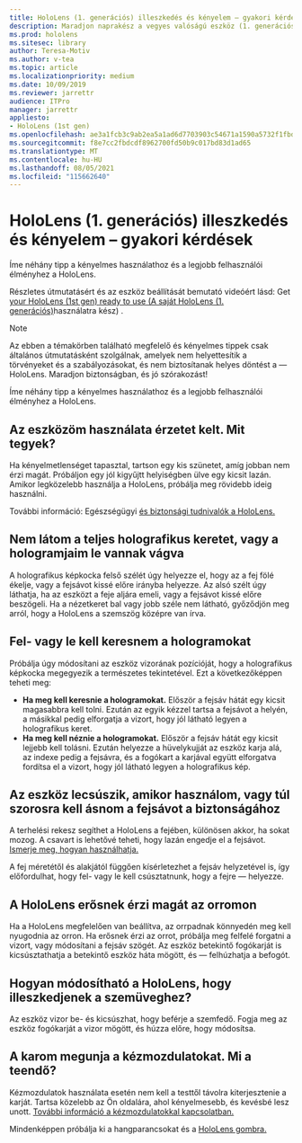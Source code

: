 ```yaml
---
title: HoloLens (1. generációs) illeszkedés és kényelem – gyakori kérdések
description: Maradjon naprakész a vegyes valóságú eszköz (1. generációs) HoloLens kapcsolatos gyakori kérdésekre adott válaszokkal.
ms.prod: hololens
ms.sitesec: library
author: Teresa-Motiv
ms.author: v-tea
ms.topic: article
ms.localizationpriority: medium
ms.date: 10/09/2019
ms.reviewer: jarrettr
audience: ITPro
manager: jarrettr
appliesto:
- HoloLens (1st gen)
ms.openlocfilehash: ae3a1fcb3c9ab2ea5a1ad6d7703903c54671a1590a5732f1fbde489362d9b63d
ms.sourcegitcommit: f8e7cc2fbdcdf8962700fd50b9c017bd83d1ad65
ms.translationtype: MT
ms.contentlocale: hu-HU
ms.lasthandoff: 08/05/2021
ms.locfileid: "115662640"
---
```

# <a name="hololens-1st-gen-fit-and-comfort-frequently-asked-questions"></a>HoloLens (1. generációs) illeszkedés és kényelem – gyakori kérdések

Íme néhány tipp a kényelmes használathoz és a legjobb felhasználói élményhez a HoloLens.

Részletes útmutatásért és az eszköz beállítását bemutató videóért lásd: Get [your HoloLens (1st gen) ready to use (A saját HoloLens (1. generációs)](hololens1-setup.md)használatra kész) .

> [!NOTE]
> Az ebben a témakörben található megfelelő és kényelmes tippek csak általános útmutatásként szolgálnak, amelyek nem helyettesítik a törvényeket és a szabályozásokat, és nem biztosítanak helyes döntést a &mdash; HoloLens. Maradjon biztonságban, és jó szórakozást!

Íme néhány tipp a kényelmes használathoz és a legjobb felhasználói élményhez a HoloLens.

## <a name="im-experiencing-discomfort-when-i-use-my-device-what-should-i-do"></a>Az eszközöm használata érzetet kelt. Mit tegyek?

Ha kényelmetlenséget tapasztal, tartson egy kis szünetet, amíg jobban nem érzi magát. Próbáljon egy jól kigyűjtt helyiségben ülve egy kicsit lazán. Amikor legközelebb használja a HoloLens, próbálja meg rövidebb ideig használni.

További információ: Egészségügyi [és biztonsági tudnivalók a HoloLens.](https://go.microsoft.com/fwlink/p/?LinkId=746661)

## <a name="i-cant-see-the-whole-holographic-frame-or-my-holograms-are-cut-off"></a>Nem látom a teljes holografikus keretet, vagy a hologramjaim le vannak vágva

A holografikus képkocka felső szélét úgy helyezze el, hogy az a fej fölé ékelje, vagy a fejsávot kissé előre irányba helyezze. Az alsó szélt úgy láthatja, ha az eszközt a feje aljára emeli, vagy a fejsávot kissé előre beszögeli. Ha a nézetkeret bal vagy jobb széle nem látható, győződjön meg arról, hogy a HoloLens a szemszög középre van írva.

## <a name="i-need-to-look-up-or-down-to-see-holograms"></a>Fel- vagy le kell keresnem a hologramokat

Próbálja úgy módosítani az eszköz vizorának pozícióját, hogy a holografikus képkocka megegyezik a természetes tekintetével. Ezt a következőképpen teheti meg:

- **Ha meg kell keresnie a hologramokat.** Először a fejsáv hátát egy kicsit magasabbra kell tolni. Ezután az egyik kézzel tartsa a fejsávot a helyén, a másikkal pedig elforgatja a vizort, hogy jól látható legyen a holografikus keret.
- **Ha meg kell néznie a hologramokat.** Először a fejsáv hátát egy kicsit lejjebb kell tolásni. Ezután helyezze a hüvelykujját az eszköz karja alá, az indexe pedig a fejsávra, és a fogókart a karjával együtt elforgatva fordítsa el a vizort, hogy jól látható legyen a holografikus kép.

## <a name="the-device-slides-down-when-im-using-it-or-i-need-to-make-the-headband-too-tight-to-keep-it-secure"></a>Az eszköz lecsúszik, amikor használom, vagy túl szorosra kell ásnom a fejsávot a biztonságához

A terhelési rekesz segíthet a HoloLens a fejében, különösen akkor, ha sokat mozog. A csavart is lehetővé teheti, hogy lazán engedje el a fejsávot. [Ismerje meg, hogyan használhatja.](hololens1-setup.md#adjust-fit)

A fej méretétől és alakjától függően kísérletezhet a fejsáv helyzetével is, így előfordulhat, hogy fel- vagy le kell csúsztatnunk, hogy a fejre &mdash; helyezze.

## <a name="my-hololens-feels-heavy-on-my-nose"></a>A HoloLens erősnek érzi magát az orromon

Ha a HoloLens megfelelően van beállítva, az orrpadnak könnyedén meg kell nyugodnia az orron. Ha erősnek érzi az orrot, próbálja meg felfelé forgatni a vizort, vagy módosítani a fejsáv szögét. Az eszköz betekintő fogókarját is kicsúsztathatja a betekintő eszköz háta mögött, és &mdash; felhúzhatja a befogót.

## <a name="how-can-i-adjust-hololens-to-fit-with-my-glasses"></a>Hogyan módosítható a HoloLens, hogy illeszkedjenek a szemüveghez?

Az eszköz vizor be- és kicsúszhat, hogy beférje a szemfedő. Fogja meg az eszköz fogókarját a vizor mögött, és húzza előre, hogy módosítsa.

## <a name="my-arm-gets-tired-when-i-use-gestures-what-can-i-do"></a>A karom megunja a kézmozdulatokat. Mi a teendő?

Kézmozdulatok használata esetén nem kell a testtől távolra kiterjesztenie a karját. Tartsa közelebb az Ön oldalára, ahol kényelmesebb, és kevésbé lesz unott. [További információ a kézmozdulatokkal kapcsolatban.](hololens1-basic-usage.md#use-hololens-with-your-hands)

Mindenképpen próbálja ki [](hololens-cortana.md) a hangparancsokat és a [HoloLens gombra.](hololens1-clicker.md)
